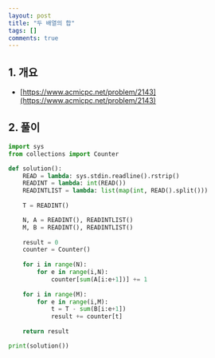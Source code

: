 ```yaml
---
layout: post
title: "두 배열의 합"
tags: []
comments: true
---
```


## 1. 개요
- [https://www.acmicpc.net/problem/2143](https://www.acmicpc.net/problem/2143)

## 2. 풀이
```python
import sys
from collections import Counter

def solution():
    READ = lambda: sys.stdin.readline().rstrip()
    READINT = lambda: int(READ())
    READINTLIST = lambda: list(map(int, READ().split()))
    
    T = READINT()

    N, A = READINT(), READINTLIST()
    M, B = READINT(), READINTLIST()
 
    result = 0
    counter = Counter()
 
    for i in range(N):
        for e in range(i,N):
            counter[sum(A[i:e+1])] += 1
        
    for i in range(M):
        for e in range(i,M):
            t = T - sum(B[i:e+1])
            result += counter[t]
    
    return result

print(solution())
```
